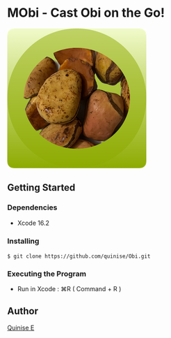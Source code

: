 # MObi - Cast Obi on the Go!


![A cube with a lime green to white ombre background, with a circle of kola nuts foreground](https://github.com/quinise/Obi/blob/main/ObiLogo.png)


## Getting Started

### Dependencies

* Xcode 16.2

### Installing

```
$ git clone https://github.com/quinise/Obi.git
```

### Executing the Program

* Run in Xcode : ⌘R ( Command + R )

## Author

[Quinise E](https://quinise.github.io/)
